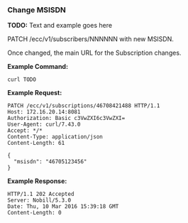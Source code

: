 ### Change MSISDN

__TODO:__ Text and example goes here 

PATCH /ecc/v1/subscribers/NNNNNN with new MSISDN.

Once changed, the main URL for the Subscription changes.

__Example Command:__
```
curl TODO
```

__Example Request:__
```
PATCH /ecc/v1/subscriptions/46708421488 HTTP/1.1
Host: 172.16.20.14:8081
Authorization: Basic c3VwZXI6c3VwZXI=
User-Agent: curl/7.43.0
Accept: */*
Content-Type: application/json
Content-Length: 61

{
  "msisdn": "46705123456"
}
```

__Example Response:__
```
HTTP/1.1 202 Accepted
Server: Nobill/5.3.0
Date: Thu, 10 Mar 2016 15:39:18 GMT
Content-Length: 0
```
